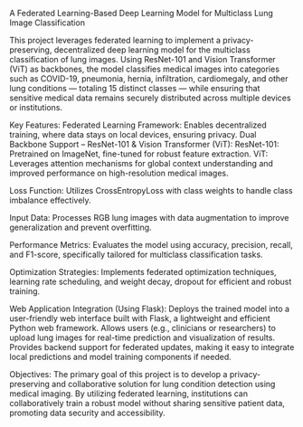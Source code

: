 A Federated Learning-Based Deep Learning Model for Multiclass Lung Image Classification

This project leverages federated learning to implement a privacy-preserving, decentralized deep learning model for the multiclass classification of lung images. Using ResNet-101 and Vision Transformer (ViT) as backbones, the model classifies medical images into categories such as COVID-19, pneumonia, hernia, infiltration, cardiomegaly, and other lung conditions — totaling 15 distinct classes — while ensuring that sensitive medical data remains securely distributed across multiple devices or institutions.

Key Features: Federated Learning Framework: Enables decentralized training, where data stays on local devices, ensuring privacy.
              Dual Backbone Support – ResNet-101 & Vision Transformer (ViT):
              ResNet-101: Pretrained on ImageNet, fine-tuned for robust feature extraction.
              ViT: Leverages attention mechanisms for global context understanding and improved performance on high-resolution medical images.

Loss Function: Utilizes CrossEntropyLoss with class weights to handle class imbalance effectively.

Input Data: Processes RGB lung images with data augmentation to improve generalization and prevent overfitting.

Performance Metrics: Evaluates the model using accuracy, precision, recall, and F1-score, specifically tailored for multiclass classification tasks.

Optimization Strategies: Implements federated optimization techniques, learning rate scheduling, and weight decay, dropout for efficient and robust training.

Web Application Integration (Using Flask):
Deploys the trained model into a user-friendly web interface built with Flask, a lightweight and efficient Python web framework.
Allows users (e.g., clinicians or researchers) to upload lung images for real-time prediction and visualization of results.
Provides backend support for federated updates, making it easy to integrate local predictions and model training components if needed.

Objectives: The primary goal of this project is to develop a privacy-preserving and collaborative solution for lung condition detection using medical imaging. By utilizing federated learning, institutions can collaboratively train a robust model without sharing sensitive patient data, promoting data security and accessibility.
